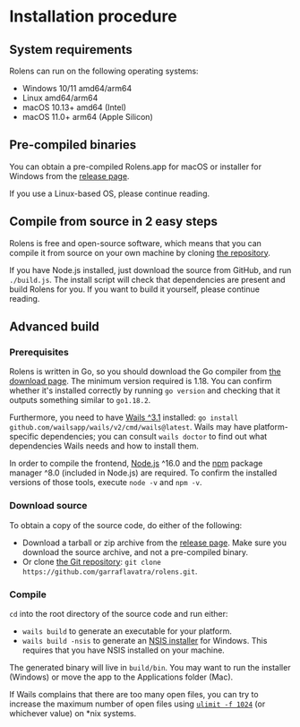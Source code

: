 # Installation procedure

## System requirements

Rolens can run on the following operating systems:

* Windows 10/11 amd64/arm64
* Linux amd64/arm64
* macOS 10.13+ amd64 (Intel)
* macOS 11.0+ arm64 (Apple Silicon)

## Pre-compiled binaries

You can obtain a pre-compiled Rolens.app for macOS or installer for Windows from the [release page](https://github.com/garraflavatra/rolens/releases/latest).

If you use a Linux-based OS, please continue reading.

## Compile from source in 2 easy steps

Rolens is free and open-source software, which means that you can compile it from source on your own machine by cloning [the repository](https://github.com/garraflavatra/rolens).

If you have Node.js installed, just download the source from GitHub, and run `./build.js`. The install script will check that dependencies are present and build Rolens for you. If you want to build it yourself, please continue reading.

## Advanced build

### Prerequisites

Rolens is written in Go, so you should download the Go compiler from [the download page](https://go.dev/dl/). The minimum version required is 1.18. You can confirm whether it's installed correctly by running `go version` and checking that it outputs something similar to `go1.18.2`.

Furthermore, you need to have [Wails ^3.1](https://wails.io/docs/gettingstarted/installation) installed: `go install github.com/wailsapp/wails/v2/cmd/wails@latest`. Wails may have platform-specific dependencies; you can consult `wails doctor` to find out what dependencies Wails needs and how to install them.

In order to compile the frontend, [Node.js](https://nodejs.org/en/download) ^16.0 and the [npm](https://npmjs.com) package manager ^8.0 (included in Node.js) are required. To confirm the installed versions of those tools, execute `node -v` and `npm -v`.

### Download source

To obtain a copy of the source code, do either of the following:

* Download a tarball or zip archive from the [release page](https://github.com/garraflavatra/rolens/releases/latest). Make sure you download the source archive, and not a pre-compiled binary.
* Or clone [the Git repository](https://github.com/garraflavatra/rolens): `git clone https://github.com/garraflavatra/rolens.git`.

### Compile

`cd` into the root directory of the source code and run either:

* `wails build` to generate an executable for your platform.
* `wails build -nsis` to generate an [NSIS installer](https://nsis.sourceforge.io/Main_Page) for Windows. This requires that you have NSIS installed on your machine.

The generated binary will live in `build/bin`. You may want to run the installer (Windows) or move the app to the Applications folder (Mac).

If Wails complains that there are too many open files, you can try to increase the maximum number of open files using [`ulimit -f 1024`](https://www.man7.org/linux/man-pages/man1/ulimit.1p.html) (or whichever value) on *nix systems.
